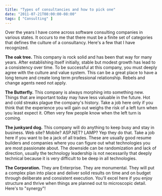 ```yaml
---
title: "Types of consultancies and how to pick one"
date: "2011-07-21T08:00:00-08:00"
tags: [ "Consulting" ]
---
```


Over the years I have come across software consulting companies in various states. It occurs to me that there must be a finite set of categories that defines the culture of a consultancy. Here's a few that I have recognized.

**The oak tree.** This company is rock solid and has been that way for many years. After establishing itself initially, stable but modest growth has lead to a consistency over time. To be successful at this company, you must deeply agree with the culture and value system. This can be a great place to have a long tenure and create long term professional relationship. Rebels and change agents need not apply.

**The Butterfly.** This company is always morphing into something new. Things that are important today may have less valuable in the future. Hot and cold streaks plague the company's history. Take a job here only if you think that the experience you will gain out weighs the risk of a left turn when you least expect it. Often very few people know when the left turn is coming.

**The junkyard dog.** This company will do anything to keep busy and stay in business. Web site? Mobile? ASP.NET? LAMP? Yep they do that. Take a job here if you want to be a jack of all trades. These are usually good resume builders and companies where you can figure out what technologies you are most passionate about. The downside can be randomization and lack of direction, usually the technology leadership is not necessarily that deeply technical because it is very difficult to be deep in all technologies.

**The Corporation.** They are Enterprise. They are monumental. They will put a complex plan into place and deliver solid results on time and on budget through deliberate and consistent execution. You'll excel here if you enjoy structure and thrive when things are planned out to microscopic detail. Here's to "synergy"!
